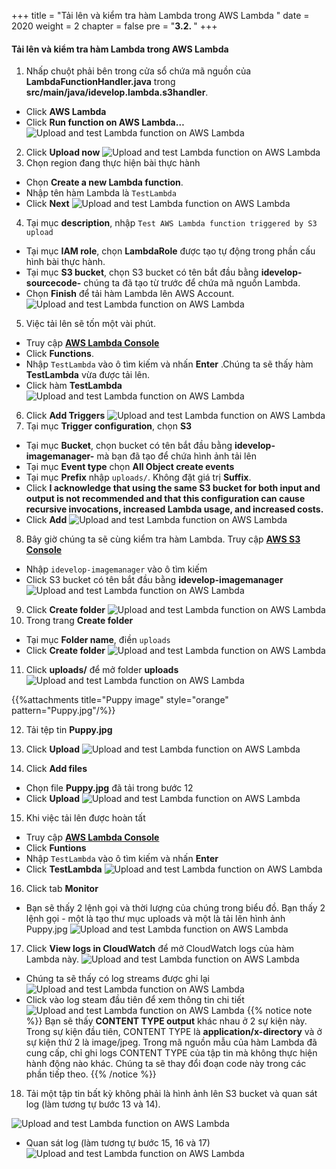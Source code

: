 +++
title = "Tải lên và kiểm tra hàm Lambda trong AWS Lambda "
date = 2020
weight = 2
chapter = false
pre = "<b>3.2. </b>"
+++
#### Tải lên và kiểm tra hàm Lambda trong AWS Lambda 
1. Nhấp chuột phải bên trong cửa sổ chứa mã nguồn của **LambdaFunctionHandler.java** trong **src/main/java/idevelop.lambda.s3handler**.
* Click **AWS Lambda**
* Click **Run function on AWS Lambda…**
![Upload and test Lambda function on AWS Lambda](/images/3-create-serverless-microservices/3.2-update-and-test/update-and-test-001.png?featherlight=false&width=90pc)
2. Click **Upload now**
![Upload and test Lambda function on AWS Lambda](/images/3-create-serverless-microservices/3.2-update-and-test/update-and-test-002.png?featherlight=false&width=90pc)
3. Chọn region đang thực hiện bài thực hành 
* Chọn **Create a new Lambda function**.
* Nhập tên hàm Lambda là ```TestLambda```
* Click **Next**
![Upload and test Lambda function on AWS Lambda](/images/3-create-serverless-microservices/3.2-update-and-test/update-and-test-003.png?featherlight=false&width=90pc)
4. Tại mục **description**, nhập ```Test AWS Lambda function triggered by S3 upload```
* Tại mục **IAM role**, chọn **LambdaRole** được tạo tự động trong phần cấu hình bài thực hành.
* Tại mục **S3 bucket**, chọn S3 bucket có tên bắt đầu bằng **idevelop-sourcecode-** chúng ta đã tạo từ trước để chứa mã nguồn Lambda.
* Chọn **Finish** để tải hàm Lambda lên AWS Account. 
![Upload and test Lambda function on AWS Lambda](/images/3-create-serverless-microservices/3.2-update-and-test/update-and-test-004.png?featherlight=false&width=90pc)
5. Việc tải lên sẽ tốn một vài phút. 
* Truy cập [**AWS Lambda Console**](https://console.aws.amazon.com/lambda) 
* Click **Functions**. 
* Nhập ```TestLambda``` vào ô tìm kiếm và nhấn **Enter** .Chúng ta sẽ thấy hàm **TestLambda** vừa được tải lên.
* Click hàm **TestLambda**
![Upload and test Lambda function on AWS Lambda](/images/3-create-serverless-microservices/3.2-update-and-test/update-and-test-005.png?featherlight=false&width=90pc)
6. Click **Add Triggers** 
![Upload and test Lambda function on AWS Lambda](/images/3-create-serverless-microservices/3.2-update-and-test/update-and-test-006.png?featherlight=false&width=90pc)
7. Tại mục **Trigger configuration**, chọn **S3**
* Tại mục **Bucket**, chọn bucket có tên bắt đầu bằng **idevelop-imagemanager-** mà bạn đã tạo để chứa hình ảnh tải lên
* Tại mục **Event type** chọn **All Object create events**
* Tại mục **Prefix** nhập ```uploads/```. Không đặt giá trị **Suffix**.
* Click **I acknowledge that using the same S3 bucket for both input and output is not recommended and that this configuration can cause recursive invocations, increased Lambda usage, and increased costs.**
* Click **Add**
![Upload and test Lambda function on AWS Lambda](/images/3-create-serverless-microservices/3.2-update-and-test/update-and-test-007.png?featherlight=false&width=90pc)
8. Bây giờ chúng ta sẽ cùng kiểm tra hàm Lambda. Truy cập [**AWS S3 Console**](https://s3.console.aws.amazon.com/s3/)
* Nhập ```idevelop-imagemanager``` vào ô tìm kiếm
* Click S3 bucket có tên bắt đầu bằng **idevelop-imagemanager**
![Upload and test Lambda function on AWS Lambda](/images/3-create-serverless-microservices/3.2-update-and-test/update-and-test-008.png?featherlight=false&width=90pc)
9. Click **Create folder**
![Upload and test Lambda function on AWS Lambda](/images/3-create-serverless-microservices/3.2-update-and-test/update-and-test-009.png?featherlight=false&width=90pc)
10. Trong trang **Create folder**
* Tại mục **Folder name**, điền ```uploads```
* Click **Create folder**
![Upload and test Lambda function on AWS Lambda](/images/3-create-serverless-microservices/3.2-update-and-test/update-and-test-010.png?featherlight=false&width=90pc)
11. Click **uploads/** để mở folder **uploads**
![Upload and test Lambda function on AWS Lambda](/images/3-create-serverless-microservices/3.2-update-and-test/update-and-test-011.png?featherlight=false&width=90pc)

{{%attachments title="Puppy image" style="orange" pattern="Puppy.jpg"/%}}

12. Tải tệp tin **Puppy.jpg**

13. Click **Upload**
![Upload and test Lambda function on AWS Lambda](/images/3-create-serverless-microservices/3.2-update-and-test/update-and-test-012.png?featherlight=false&width=90pc)
14. Click **Add files**
* Chọn file **Puppy.jpg** đã tải trong bước 12
* Click **Upload**
![Upload and test Lambda function on AWS Lambda](/images/3-create-serverless-microservices/3.2-update-and-test/update-and-test-013.png?featherlight=false&width=90pc)
15. Khi việc tải lên được hoàn tất
* Truy cập [**AWS Lambda Console**](https://console.aws.amazon.com/lambda)
* Click **Funtions**
* Nhập ```TestLambda``` vào ô tìm kiếm và nhấn **Enter**
* Click **TestLambda**
![Upload and test Lambda function on AWS Lambda](/images/3-create-serverless-microservices/3.2-update-and-test/update-and-test-014.png?featherlight=false&width=90pc)
16. Click tab **Monitor**
* Bạn sẽ thấy 2 lệnh gọi và thời lượng của chúng trong biểu đồ. Bạn thấy 2 lệnh gọi - một là tạo thư mục uploads và một là tải lên hình ảnh Puppy.jpg
![Upload and test Lambda function on AWS Lambda](/images/3-create-serverless-microservices/3.2-update-and-test/update-and-test-015.png?featherlight=false&width=90pc)
17. Click **View logs in CloudWatch** để mở CloudWatch logs của hàm Lambda này. 
![Upload and test Lambda function on AWS Lambda](/images/3-create-serverless-microservices/3.2-update-and-test/update-and-test-016.png?featherlight=false&width=90pc)
* Chúng ta sẽ thấy có log streams được ghi lại
![Upload and test Lambda function on AWS Lambda](/images/3-create-serverless-microservices/3.2-update-and-test/update-and-test-017.png?featherlight=false&width=90pc)
* Click vào log steam đầu tiên để xem thông tin chi tiết
![Upload and test Lambda function on AWS Lambda](/images/3-create-serverless-microservices/3.2-update-and-test/update-and-test-018.png?featherlight=false&width=90pc)
{{% notice note %}} 
Bạn sẽ thấy **CONTENT TYPE output** khác nhau ở 2 sự kiện này. Trong sự kiện đầu tiên, CONTENT TYPE là **application/x-directory** và ở sự kiện thứ 2 là image/jpeg. Trong mã nguồn mẫu của hàm Lambda đã cung cấp, chỉ ghi logs CONTENT TYPE của tập tin mà không thực hiện hành động nào khác. Chúng ta sẽ thay đổi đoạn code này trong các phần tiếp theo.
{{% /notice %}}
18. Tải một tập tin bất kỳ không phải là hình ảnh lên S3 bucket và quan sát log (làm tương tự bước 13 và 14).

![Upload and test Lambda function on AWS Lambda](/images/3-create-serverless-microservices/3.2-update-and-test/update-and-test-019.png?featherlight=false&width=90pc)
* Quan sát log (làm tương tự bước 15, 16 và 17)
![Upload and test Lambda function on AWS Lambda](/images/3-create-serverless-microservices/3.2-update-and-test/update-and-test-020.png?featherlight=false&width=90pc)